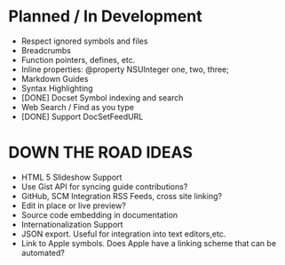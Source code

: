 # Planned / In Development
* Respect ignored symbols and files
* Breadcrumbs
* Function pointers, defines, etc.
* Inline properties: @property NSUInteger one, two, three;
* Markdown Guides
* Syntax Highlighting
* [DONE] Docset Symbol indexing and search
* Web Search / Find as you type
* [DONE] Support DocSetFeedURL


# DOWN THE ROAD IDEAS
* HTML 5 Slideshow Support
* Use Gist API for syncing guide contributions?
* GitHub, SCM Integration RSS Feeds, cross site linking?
* Edit in place or live preview?
* Source code embedding in documentation
* Internationalization Support
* JSON export.  Useful for integration into text editors,etc.
* Link to Apple symbols.  Does Apple have a linking scheme that can be automated?
